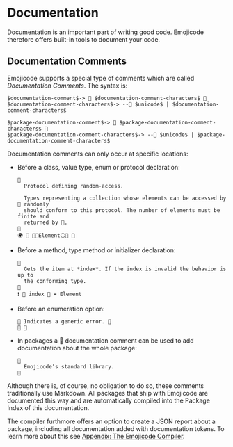# Documentation

Documentation is an important part of writing good code. Emojicode therefore
offers built-in tools to document your code.

## Documentation Comments

Emojicode supports a special type of comments which are called *Documentation
Comments*. The syntax is:

```syntax
$documentation-comment$-> 📗 $documentation-comment-characters$ 📗
$documentation-comment-characters$-> --📗 $unicode$ | $documentation-comment-characters$

$package-documentation-comment$-> 📘 $package-documentation-comment-characters$ 📘
$package-documentation-comment-characters$-> --📘 $unicode$ | $package-documentation-comment-characters$
```

Documentation comments can only occur at specific locations:

- Before a class, value type, enum or protocol declaration:

  ```
  📗
    Protocol defining random-access.

    Types representing a collection whose elements can be accessed by 🐽 randomly
    should conform to this protocol. The number of elements must be finite and
    returned by 📏.
  📗
  🌍 🐊 🐽️🐚Element⚪️🍆 🍇
  ```

- Before a method, type method or initializer declaration:

  ```
  📗
    Gets the item at *index*. If the index is invalid the behavior is up to
    the conforming type.
  📗
  ❗️ 🐽 index 🔢 ➡️ Element
  ```

- Before an enumeration option:

  ```
  📗 Indicates a generic error. 📗
  🔘 🔴
  ```

- In packages a 📘 documentation comment can be used to add documentation about
  the whole package:

  ```
  📘
    Emojicode’s standard library.
  📘
  ```

Although there is, of course, no obligation to do so, these comments
traditionally use Markdown. All packages that ship with Emojicode are documented
this way and are automatically compiled into the Package Index of this
documentation.

The compiler furthmore offers an option to create a JSON report about a package,
including all documentation added with documentation tokens. To learn more about
this see [Appendix: The Emojicode Compiler](compiler.html).
